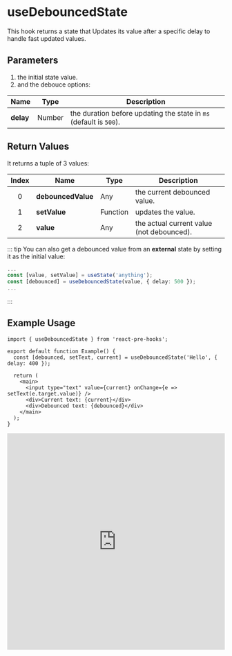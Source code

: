 # useDebouncedState

This hook returns a state that Updates its value after a specific delay to handle fast updated values.

## Parameters

1. the initial state value.
2. and the debouce options:

| Name      | Type   | Description                                                        |
| --------- | ------ | ------------------------------------------------------------------ |
| **delay** | Number | the duration before updating the state in `ms` (default is `500`). |

## Return Values

It returns a tuple of 3 values:

| Index | Name               | Type     | Description                               |
| :---: | ------------------ | -------- | ----------------------------------------- |
|   0   | **debouncedValue** | Any      | the current debounced value.              |
|   1   | **setValue**       | Function | updates the value.                        |
|   2   | **value**          | Any      | the actual current value (not debounced). |

::: tip
You can also get a debounced value from an **external** state by setting it as the initial value:

```ts
...
const [value, setValue] = useState('anything');
const [debounced] = useDebouncedState(value, { delay: 500 });
...
```

:::

## Example Usage

```tsx
import { useDebouncedState } from 'react-pre-hooks';

export default function Example() {
  const [debounced, setText, current] = useDebouncedState('Hello', { delay: 400 });

  return (
    <main>
      <input type="text" value={current} onChange={e => setText(e.target.value)} />
      <div>Current text: {current}</div>
      <div>Debounced text: {debounced}</div>
    </main>
  );
}
```

<iframe src="https://codesandbox.io/embed/usedebouncedstate-n5zqpm?fontsize=14&hidenavigation=1&module=%2Fsrc%2FComponent.tsx&theme=dark" style="width:100%; height:500px; border:0; overflow:hidden;" title="useDebouncedState" allow="accelerometer; ambient-light-sensor; camera; encrypted-media; geolocation; gyroscope; hid; microphone; midi; payment; usb; vr; xr-spatial-tracking" sandbox="allow-forms allow-modals allow-popups allow-presentation allow-same-origin allow-scripts"></iframe>
